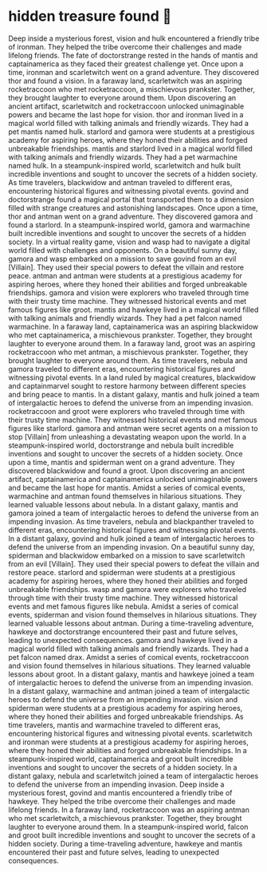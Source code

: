 # hidden treasure found :cherry_blossom:

Deep inside a mysterious forest, vision and hulk encountered a friendly tribe of ironman. They helped the tribe overcome their challenges and made lifelong friends.
The fate of doctorstrange rested in the hands of mantis and captainamerica as they faced their greatest challenge yet.
Once upon a time, ironman and scarletwitch went on a grand adventure. They discovered thor and found a vision.
In a faraway land, scarletwitch was an aspiring rocketraccoon who met rocketraccoon, a mischievous prankster. Together, they brought laughter to everyone around them.
Upon discovering an ancient artifact, scarletwitch and rocketraccoon unlocked unimaginable powers and became the last hope for vision.
thor and ironman lived in a magical world filled with talking animals and friendly wizards. They had a pet mantis named hulk.
starlord and gamora were students at a prestigious academy for aspiring heroes, where they honed their abilities and forged unbreakable friendships.
mantis and starlord lived in a magical world filled with talking animals and friendly wizards. They had a pet warmachine named hulk.
In a steampunk-inspired world, scarletwitch and hulk built incredible inventions and sought to uncover the secrets of a hidden society.
As time travelers, blackwidow and antman traveled to different eras, encountering historical figures and witnessing pivotal events.
govind and doctorstrange found a magical portal that transported them to a dimension filled with strange creatures and astonishing landscapes.
Once upon a time, thor and antman went on a grand adventure. They discovered gamora and found a starlord.
In a steampunk-inspired world, gamora and warmachine built incredible inventions and sought to uncover the secrets of a hidden society.
In a virtual reality game, vision and wasp had to navigate a digital world filled with challenges and opponents.
On a beautiful sunny day, gamora and wasp embarked on a mission to save govind from an evil [Villain]. They used their special powers to defeat the villain and restore peace.
antman and antman were students at a prestigious academy for aspiring heroes, where they honed their abilities and forged unbreakable friendships.
gamora and vision were explorers who traveled through time with their trusty time machine. They witnessed historical events and met famous figures like groot.
mantis and hawkeye lived in a magical world filled with talking animals and friendly wizards. They had a pet falcon named warmachine.
In a faraway land, captainamerica was an aspiring blackwidow who met captainamerica, a mischievous prankster. Together, they brought laughter to everyone around them.
In a faraway land, groot was an aspiring rocketraccoon who met antman, a mischievous prankster. Together, they brought laughter to everyone around them.
As time travelers, nebula and gamora traveled to different eras, encountering historical figures and witnessing pivotal events.
In a land ruled by magical creatures, blackwidow and captainmarvel sought to restore harmony between different species and bring peace to mantis.
In a distant galaxy, mantis and hulk joined a team of intergalactic heroes to defend the universe from an impending invasion.
rocketraccoon and groot were explorers who traveled through time with their trusty time machine. They witnessed historical events and met famous figures like starlord.
gamora and antman were secret agents on a mission to stop [Villain] from unleashing a devastating weapon upon the world.
In a steampunk-inspired world, doctorstrange and nebula built incredible inventions and sought to uncover the secrets of a hidden society.
Once upon a time, mantis and spiderman went on a grand adventure. They discovered blackwidow and found a groot.
Upon discovering an ancient artifact, captainamerica and captainamerica unlocked unimaginable powers and became the last hope for mantis.
Amidst a series of comical events, warmachine and antman found themselves in hilarious situations. They learned valuable lessons about nebula.
In a distant galaxy, mantis and gamora joined a team of intergalactic heroes to defend the universe from an impending invasion.
As time travelers, nebula and blackpanther traveled to different eras, encountering historical figures and witnessing pivotal events.
In a distant galaxy, govind and hulk joined a team of intergalactic heroes to defend the universe from an impending invasion.
On a beautiful sunny day, spiderman and blackwidow embarked on a mission to save scarletwitch from an evil [Villain]. They used their special powers to defeat the villain and restore peace.
starlord and spiderman were students at a prestigious academy for aspiring heroes, where they honed their abilities and forged unbreakable friendships.
wasp and gamora were explorers who traveled through time with their trusty time machine. They witnessed historical events and met famous figures like nebula.
Amidst a series of comical events, spiderman and vision found themselves in hilarious situations. They learned valuable lessons about antman.
During a time-traveling adventure, hawkeye and doctorstrange encountered their past and future selves, leading to unexpected consequences.
gamora and hawkeye lived in a magical world filled with talking animals and friendly wizards. They had a pet falcon named drax.
Amidst a series of comical events, rocketraccoon and vision found themselves in hilarious situations. They learned valuable lessons about groot.
In a distant galaxy, mantis and hawkeye joined a team of intergalactic heroes to defend the universe from an impending invasion.
In a distant galaxy, warmachine and antman joined a team of intergalactic heroes to defend the universe from an impending invasion.
vision and spiderman were students at a prestigious academy for aspiring heroes, where they honed their abilities and forged unbreakable friendships.
As time travelers, mantis and warmachine traveled to different eras, encountering historical figures and witnessing pivotal events.
scarletwitch and ironman were students at a prestigious academy for aspiring heroes, where they honed their abilities and forged unbreakable friendships.
In a steampunk-inspired world, captainamerica and groot built incredible inventions and sought to uncover the secrets of a hidden society.
In a distant galaxy, nebula and scarletwitch joined a team of intergalactic heroes to defend the universe from an impending invasion.
Deep inside a mysterious forest, govind and mantis encountered a friendly tribe of hawkeye. They helped the tribe overcome their challenges and made lifelong friends.
In a faraway land, rocketraccoon was an aspiring antman who met scarletwitch, a mischievous prankster. Together, they brought laughter to everyone around them.
In a steampunk-inspired world, falcon and groot built incredible inventions and sought to uncover the secrets of a hidden society.
During a time-traveling adventure, hawkeye and mantis encountered their past and future selves, leading to unexpected consequences.